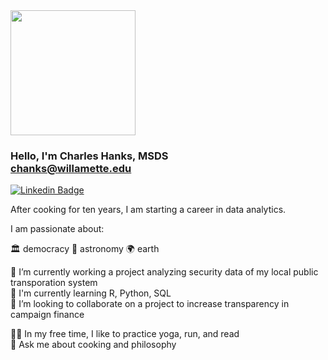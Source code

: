 
<div id="header" align="left">
  <img src="https://media.giphy.com/media/SYHz66JfYHbBtZXjHy/giphy.gif" width="200"/>
</div>


### Hello, I'm Charles Hanks, MSDS <br> chanks@willamette.edu <br>       
[![Linkedin Badge](https://img.shields.io/badge/-chanks-blue?style=flat&logo=Linkedin&logoColor=white)](https://www.linkedin.com/in/charles-hanks-ds2223/)

After cooking for ten years, I am starting a career in data analytics. 

I am passionate about:<br>

🏛 democracy    🌌 astronomy    🌍 earth

🔭  I’m currently working a project analyzing security data of my local public transporation system<br>
🌱  I'm currently learning R, Python, SQL<br>
👯  I’m looking to collaborate on a project to increase transparency in campaign finance<br>

🧘‍♂️  In my free time, I like to practice yoga, run, and read<br> 
🏺  Ask me about cooking and philosophy 


<!--
**chanks06/chanks06** is a ✨ _special_ ✨ repository because its `README.md` (this file) appears on your GitHub profile.

Here are some ideas to get you started:

- 🔭 I’m currently working on ...
- 🌱 I’m currently learning ...
- 👯 I’m looking to collaborate on ...
- 🤔 I’m looking for help with ...
- 💬 Ask me about ...
- 📫 How to reach me: ...
- 😄 Pronouns: ...
- ⚡ Fun fact: ...
-->
